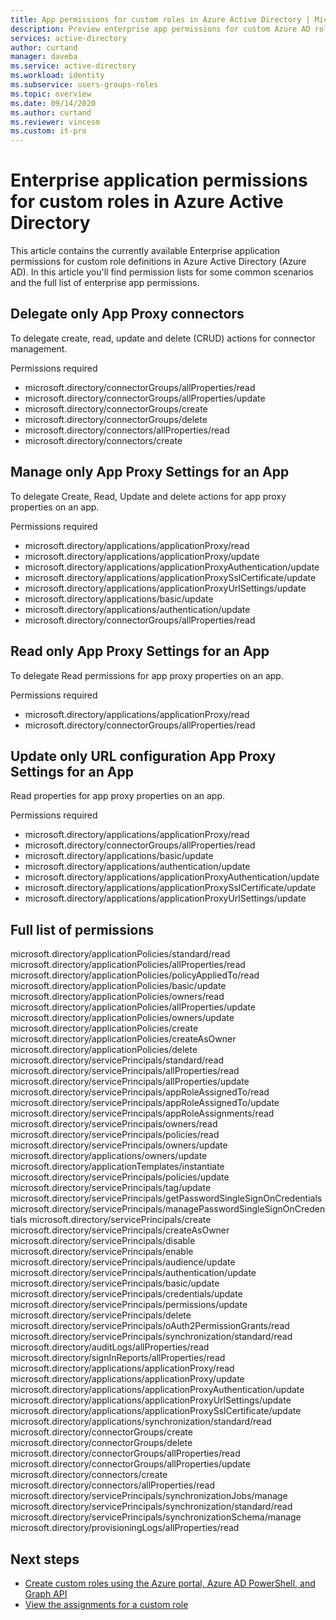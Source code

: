 ```yaml
---
title: App permissions for custom roles in Azure Active Directory | Microsoft Docs
description: Preview enterprise app permissions for custom Azure AD roles in the Azure portal, PowerShell, or Graph API.
services: active-directory
author: curtand
manager: daveba
ms.service: active-directory
ms.workload: identity
ms.subservice: users-groups-roles
ms.topic: overview
ms.date: 09/14/2020
ms.author: curtand
ms.reviewer: vincesm
ms.custom: it-pro
---
```


# Enterprise application permissions for custom roles in Azure Active Directory

This article contains the currently available Enterprise application permissions for custom role definitions in Azure Active Directory (Azure AD). In this article you'll find permission lists for some common scenarios and the full list of enterprise app permissions.

## Delegate only App Proxy connectors

To delegate create, read, update and delete (CRUD) actions for connector management.

Permissions required

- microsoft.directory/connectorGroups/allProperties/read
- microsoft.directory/connectorGroups/allProperties/update
- microsoft.directory/connectorGroups/create
- microsoft.directory/connectorGroups/delete
- microsoft.directory/connectors/allProperties/read
- microsoft.directory/connectors/create

## Manage only App Proxy Settings for an App 

To delegate Create, Read, Update and delete actions for app proxy properties on an app.  

Permissions required

- microsoft.directory/applications/applicationProxy/read
- microsoft.directory/applications/applicationProxy/update
- microsoft.directory/applications/applicationProxyAuthentication/update
- microsoft.directory/applications/applicationProxySslCertificate/update
- microsoft.directory/applications/applicationProxyUrlSettings/update
- microsoft.directory/applications/basic/update
- microsoft.directory/applications/authentication/update
- microsoft.directory/connectorGroups/allProperties/read

## Read only App Proxy Settings for an App

To delegate Read permissions for app proxy properties on an app.  

Permissions required

- microsoft.directory/applications/applicationProxy/read
- microsoft.directory/connectorGroups/allProperties/read

## Update only URL configuration App Proxy Settings for an App

Read properties for app proxy properties on an app.  

Permissions required

- microsoft.directory/applications/applicationProxy/read
- microsoft.directory/connectorGroups/allProperties/read
- microsoft.directory/applications/basic/update
- microsoft.directory/applications/authentication/update
- microsoft.directory/applications/applicationProxyAuthentication/update
- microsoft.directory/applications/applicationProxySslCertificate/update
- microsoft.directory/applications/applicationProxyUrlSettings/update

## Full list of permissions

microsoft.directory/applicationPolicies/standard/read
microsoft.directory/applicationPolicies/allProperties/read
microsoft.directory/applicationPolicies/policyAppliedTo/read
microsoft.directory/applicationPolicies/basic/update
microsoft.directory/applicationPolicies/owners/read
microsoft.directory/applicationPolicies/allProperties/update
microsoft.directory/applicationPolicies/owners/update
microsoft.directory/applicationPolicies/create
microsoft.directory/applicationPolicies/createAsOwner
microsoft.directory/applicationPolicies/delete
microsoft.directory/servicePrincipals/standard/read
microsoft.directory/servicePrincipals/allProperties/read
microsoft.directory/servicePrincipals/allProperties/update
microsoft.directory/servicePrincipals/appRoleAssignedTo/read
microsoft.directory/servicePrincipals/appRoleAssignedTo/update
microsoft.directory/servicePrincipals/appRoleAssignments/read
microsoft.directory/servicePrincipals/owners/read
microsoft.directory/servicePrincipals/policies/read
microsoft.directory/servicePrincipals/owners/update
microsoft.directory/applications/owners/update
microsoft.directory/applicationTemplates/instantiate
microsoft.directory/servicePrincipals/policies/update
microsoft.directory/servicePrincipals/tag/update
microsoft.directory/servicePrincipals/getPasswordSingleSignOnCredentials
microsoft.directory/servicePrincipals/managePasswordSingleSignOnCredentials
microsoft.directory/servicePrincipals/create
microsoft.directory/servicePrincipals/createAsOwner
microsoft.directory/servicePrincipals/disable
microsoft.directory/servicePrincipals/enable
microsoft.directory/servicePrincipals/audience/update
microsoft.directory/servicePrincipals/authentication/update
microsoft.directory/servicePrincipals/basic/update
microsoft.directory/servicePrincipals/credentials/update
microsoft.directory/servicePrincipals/permissions/update
microsoft.directory/servicePrincipals/delete
microsoft.directory/servicePrincipals/oAuth2PermissionGrants/read
microsoft.directory/servicePrincipals/synchronization/standard/read
microsoft.directory/auditLogs/allProperties/read
microsoft.directory/signInReports/allProperties/read
microsoft.directory/applications/applicationProxy/read
microsoft.directory/applications/applicationProxy/update
microsoft.directory/applications/applicationProxyAuthentication/update
microsoft.directory/applications/applicationProxyUrlSettings/update
microsoft.directory/applications/applicationProxySslCertificate/update
microsoft.directory/applications/synchronization/standard/read
microsoft.directory/connectorGroups/create
microsoft.directory/connectorGroups/delete
microsoft.directory/connectorGroups/allProperties/read
microsoft.directory/connectorGroups/allProperties/update
microsoft.directory/connectors/create
microsoft.directory/connectors/allProperties/read
microsoft.directory/servicePrincipals/synchronizationJobs/manage
microsoft.directory/servicePrincipals/synchronization/standard/read
microsoft.directory/servicePrincipals/synchronizationSchema/manage
microsoft.directory/provisioningLogs/allProperties/read

## Next steps

- [Create custom roles using the Azure portal, Azure AD PowerShell, and Graph API](roles-create-custom.md)
- [View the assignments for a custom role](roles-view-assignments.md)
